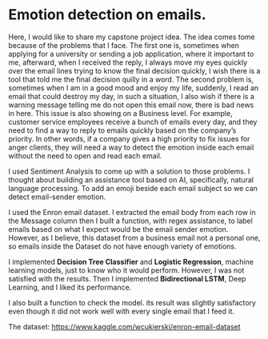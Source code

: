 # Emotion detection on emails.

Here, I would like to share my capstone project idea. The idea comes tome because of the problems that I face. The first one is, sometimes when applying for a university or sending a job application, where it important to me, afterward, when I received the reply, I always move my eyes quickly over the email lines trying to know the final decision quickly, I wish there is a tool that told me the final decision quilly in a word. The second problem is, sometimes when I am in a good mood and enjoy my life, suddenly, I read an email that could destroy my day, in such a situation, I also wish if there is a warning message telling me do not open this email now, there is bad news in here. 
This issue is also showing on a Business level. For example, customer service employees receive a bunch of emails every day, and they need to find a way to reply to emails quickly based on the company’s priority. In other words, if a company gives a high priority to fix issues for anger clients, they will need a way to detect the emotion inside each email without the need to open and read each email. 

I used Sentiment Analysis to come up with a solution to those problems. I thought about building an assistance tool based on AI, specifically, natural language processing. To add an emoji beside each email subject so we can detect email-sender emotion.

I used the Enron email dataset. I extracted the email body from each row in the Message column then I built a function, with regex assistance, to label emails based on what I expect would be the email sender emotion. However, as I believe, this dataset from a business email not a personal one, so emails inside the Dataset do not have enough variety of emotions. 


I implemented **Decision Tree Classifier** and **Logistic Regression**, machine learning models, just to know who it would perform. However, I was not satisfied with the results. Then I implemented **Bidirectional LSTM**, Deep Learning, and I liked its performance. 

I also built a function to check the model. its result was slightly satisfactory even though it did not work well with every single email that I feed it.


The dataset: https://www.kaggle.com/wcukierski/enron-email-dataset


